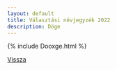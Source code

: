 ```yaml
---
layout: default
title: Választási névjegyzék 2022
description: Döge
---
```


{% include Dooxge.html %}

[Vissza](./)